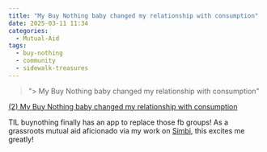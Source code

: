 ```yaml
---
title: "My Buy Nothing baby changed my relationship with consumption"
date: 2025-03-11 11:34
categories:
  - Mutual-Aid
tags:
  - buy-nothing
  - community
  - sidewalk-treasures
---
```


> "> My Buy Nothing baby changed my relationship with consumption"

[(2) My Buy Nothing baby changed my relationship with consumption](https://jeanhsu.substack.com/p/my-buy-nothing-baby-changed-my-relationship)

TIL buynothing finally has an app to replace those fb groups! As a grassroots mutual aid aficionado via my work on [Simbi](https://simbi.com), this excites me greatly!